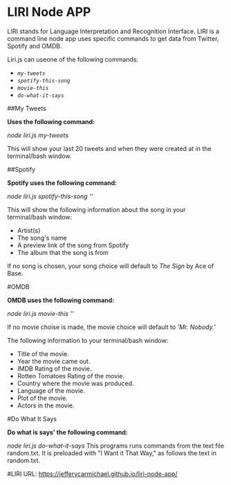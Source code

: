 
# LIRI Node APP
LIRI stands for Language Interpretation and Recognition Interface.  LIRI is a command line node app uses specific commands to get  data from Twitter, Spotify and OMDB.

Liri.js can useone of the following commands:
* _`my-tweets`_
* _`spotify-this-song`_
* _`movie-this`_
* _`do-what-it-says`_

##My Tweets

**Uses the following command:**

*node liri.js my-tweets*

This will show your last 20 tweets and when they were created at in the terminal/bash window.


##Spotify

**Spotify uses the following command:**

*node liri.js spotify-this-song '<song name here>'*

This will show the following information about the song in your terminal/bash window:

* Artist(s)
* The song's name
* A preview link of the song from Spotify
* The album that the song is from

If no song is chosen, your song choice will default to *The Sign*  by Ace of Base.


#OMDB

**OMDB  uses the following command:**

*node liri.js movie-this '<movie name here>'*

If no movie choise is made, the movie choice will default to _'Mr. Nobody.'_

The following information to your terminal/bash window:

* Title of the movie.
* Year the movie came out.
* IMDB Rating of the movie.
* Rotten Tomatoes Rating of the movie.
* Country where the movie was produced.
* Language of the movie.
* Plot of the movie.
* Actors in the movie.


#Do What It Says

**Do what is says' the following command:**

*node liri.js  do-what-it-says*
This programs runs commands from the text file random.txt.
It is preloaded with "I Want it That Way," as follows the text in random.txt.


#LIRI URL:
https://jefferycarmichael.github.io/liri-node-app/
